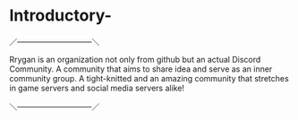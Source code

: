 # Introductory-



／—————–––––––—＼

Rrygan is an organization not only from github but an actual Discord Community. A community that aims to share idea and serve as an inner community group. A tight-knitted and an amazing community that stretches in game servers and social media servers alike!

＼–––––——————––／


